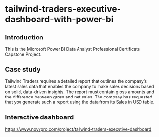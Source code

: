 # tailwind-traders-executive-dashboard-with-power-bi

## Introduction
This is the Microsoft Power BI Data Analyst Professional Certificate Capstone Project.
## Case study
Tailwind Traders requires a detailed report that outlines the company’s latest sales data that enables the company to make sales decisions based on solid, data-driven insights. The report must contain gross amounts and the difference between gross and net sales. The company has requested that you generate such a report using the data from its Sales in USD table.
## Interactive dashboard
https://www.novypro.com/project/tailwind-traders-executive-dashboard

